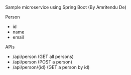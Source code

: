 Sample microservice using Spring Boot (By Amritendu De)

Person
- id
- name
- email

APIs
- /api/person (GET all persons)
- /api/person (POST a person)
- /api/person/{id} (GET a person by id)

